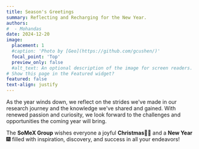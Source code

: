 ```yaml
---
title: Season's Greetings
summary: Reflecting and Recharging for the New Year.
authors:
#  - Mohandas
date: 2024-12-20
image:
  placement: 1
  #caption: 'Photo by [Geo](https://github.com/gcushen/)'
  focal_point: 'Top'
  preview_only: false
  #alt_text: An optional description of the image for screen readers.
# Show this page in the Featured widget?
featured: false
text-align: justify
---
```


<!--more-->
As the year winds down, we reflect on the strides we've made in our research journey and the knowledge we've shared and gained. With renewed passion and curiosity, we look forward to the challenges and opportunities the coming year will bring. 

The **SoMeX Group** wishes everyone a joyful **Christmas**:christmas_tree::santa: and a **New Year**:fireworks: filled with inspiration, discovery, and success in all your endeavors!